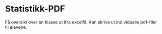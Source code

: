 # Statistikk-PDF
Få oversikt over en klasse ut ifra excelfil. Kan skrive ut individuelle pdf-filer til elevene. 
